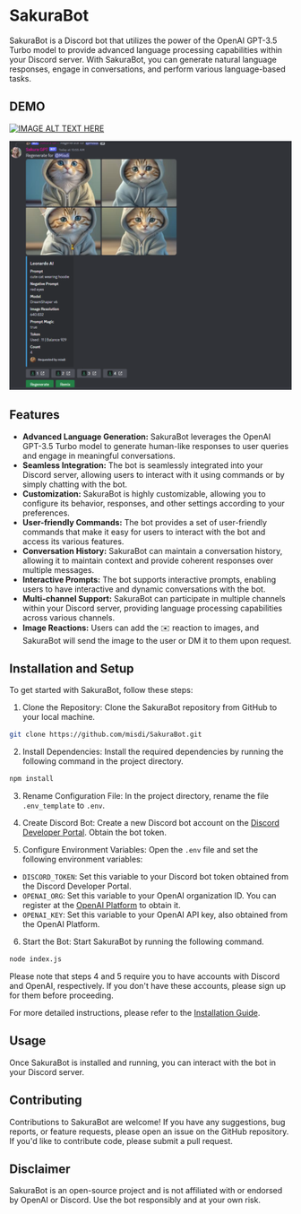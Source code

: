 # SakuraBot

SakuraBot is a Discord bot that utilizes the power of the OpenAI GPT-3.5 Turbo model to provide advanced language processing capabilities within your Discord server. With SakuraBot, you can generate natural language responses, engage in conversations, and perform various language-based tasks.


## DEMO
[![IMAGE ALT TEXT HERE](https://img.youtube.com/vi/f2XVL9sho1g/0.jpg)](https://www.youtube.com/watch?v=f2XVL9sho1g)

![Screenshot](Image_generated.png)



## Features

- **Advanced Language Generation:** SakuraBot leverages the OpenAI GPT-3.5 Turbo model to generate human-like responses to user queries and engage in meaningful conversations.
- **Seamless Integration:** The bot is seamlessly integrated into your Discord server, allowing users to interact with it using commands or by simply chatting with the bot.
- **Customization:** SakuraBot is highly customizable, allowing you to configure its behavior, responses, and other settings according to your preferences.
- **User-friendly Commands:** The bot provides a set of user-friendly commands that make it easy for users to interact with the bot and access its various features.
- **Conversation History:** SakuraBot can maintain a conversation history, allowing it to maintain context and provide coherent responses over multiple messages.
- **Interactive Prompts:** The bot supports interactive prompts, enabling users to have interactive and dynamic conversations with the bot.
- **Multi-channel Support:** SakuraBot can participate in multiple channels within your Discord server, providing language processing capabilities across various channels.
- **Image Reactions:** Users can add the ✉️ reaction to images, and SakuraBot will send the image to the user or DM it to them upon request.


## Installation and Setup

To get started with SakuraBot, follow these steps:

1. Clone the Repository: Clone the SakuraBot repository from GitHub to your local machine.
```bash
git clone https://github.com/misdi/SakuraBot.git
```

2. Install Dependencies: Install the required dependencies by running the following command in the project directory.
```bash
npm install
```

3. Rename Configuration File: In the project directory, rename the file `.env_template` to `.env`.

4. Create Discord Bot: Create a new Discord bot account on the [Discord Developer Portal](https://discord.com/developers/applications). Obtain the bot token.

5. Configure Environment Variables: Open the `.env` file and set the following environment variables:
- `DISCORD_TOKEN`: Set this variable to your Discord bot token obtained from the Discord Developer Portal.
- `OPENAI_ORG`: Set this variable to your OpenAI organization ID. You can register at the [OpenAI Platform](https://platform.openai.com/) to obtain it.
- `OPENAI_KEY`: Set this variable to your OpenAI API key, also obtained from the OpenAI Platform.

6. Start the Bot: Start SakuraBot by running the following command.
```bash
node index.js
```


Please note that steps 4 and 5 require you to have accounts with Discord and OpenAI, respectively. If you don't have these accounts, please sign up for them before proceeding.

For more detailed instructions, please refer to the [Installation Guide](README.md).

## Usage

Once SakuraBot is installed and running, you can interact with the bot in your Discord server.


## Contributing

Contributions to SakuraBot are welcome! If you have any suggestions, bug reports, or feature requests, please open an issue on the GitHub repository. If you'd like to contribute code, please submit a pull request.

## Disclaimer

SakuraBot is an open-source project and is not affiliated with or endorsed by OpenAI or Discord. Use the bot responsibly and at your own risk.
